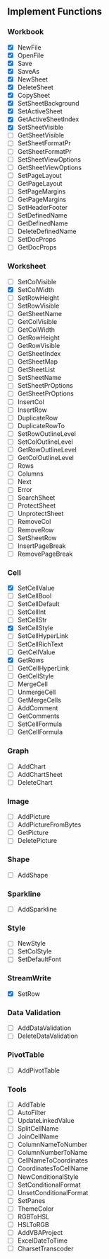 ## Implement Functions
### Workbook
- [x] NewFile
- [x] OpenFile
- [x] Save
- [x] SaveAs
- [x] NewSheet
- [x] DeleteSheet
- [x] CopySheet
- [x] SetSheetBackground
- [x] SetActiveSheet
- [x] GetActiveSheetIndex
- [x] SetSheetVisible
- [ ] GetSheetVisible
- [ ] SetSheetFormatPr
- [ ] GetSheetFormatPr
- [ ] SetSheetViewOptions
- [ ] GetSheetViewOptions
- [ ] SetPageLayout
- [ ] GetPageLayout
- [ ] SetPageMargins
- [ ] GetPageMargins
- [ ] SetHeaderFooter
- [ ] SetDefinedName
- [ ] GetDefinedName
- [ ] DeleteDefinedName
- [ ] SetDocProps
- [ ] GetDocProps

### Worksheet
- [ ] SetColVisible
- [x] SetColWidth
- [ ] SetRowHeight
- [ ] SetRowVisible
- [ ] GetSheetName
- [ ] GetColVisible
- [ ] GetColWidth
- [ ] GetRowHeight
- [ ] GetRowVisible
- [ ] GetSheetIndex
- [ ] GetSheetMap
- [ ] GetSheetList
- [ ] SetSheetName
- [ ] SetSheetPrOptions
- [ ] GetSheetPrOptions
- [ ] InsertCol
- [ ] InsertRow
- [ ] DuplicateRow
- [ ] DuplicateRowTo
- [ ] SetRowOutlineLevel
- [ ] SetColOutlineLevel
- [ ] GetRowOutlineLevel
- [ ] GetColOutlineLevel
- [ ] Rows
- [ ] Columns
- [ ] Next
- [ ] Error
- [ ] SearchSheet
- [ ] ProtectSheet
- [ ] UnprotectSheet
- [ ] RemoveCol
- [ ] RemoveRow
- [ ] SetSheetRow
- [ ] InsertPageBreak
- [ ] RemovePageBreak

### Cell
- [x] SetCellValue
- [ ] SetCellBool
- [ ] SetCellDefault
- [ ] SetCellInt
- [ ] SetCellStr
- [x] SetCellStyle
- [ ] SetCellHyperLink
- [ ] SetCellRichText
- [ ] GetCellValue
- [x] GetRows
- [ ] GetCellHyperLink
- [ ] GetCellStyle
- [ ] MergeCell
- [ ] UnmergeCell
- [ ] GetMergeCells
- [ ] AddComment
- [ ] GetComments
- [ ] SetCellFormula
- [ ] GetCellFormula

### Graph
- [ ] AddChart
- [ ] AddChartSheet
- [ ] DeleteChart

### Image
- [ ] AddPicture
- [ ] AddPictureFromBytes
- [ ] GetPicture
- [ ] DeletePicture

### Shape
- [ ] AddShape

### Sparkline
- [ ] AddSparkline

### Style
- [ ] NewStyle
- [ ] SetColStyle
- [ ] SetDefaultFont

### StreamWrite
- [x] SetRow

### Data Validation
- [ ] AddDataValidation
- [ ] DeleteDataValidation

### PivotTable
- [ ] AddPivotTable

### Tools
- [ ] AddTable
- [ ] AutoFilter
- [ ] UpdateLinkedValue
- [ ] SplitCellName
- [ ] JoinCellName
- [ ] ColumnNameToNumber
- [ ] ColumnNumberToName
- [ ] CellNameToCoordinates
- [ ] CoordinatesToCellName
- [ ] NewConditionalStyle
- [ ] SetConditionalFormat
- [ ] UnsetConditionalFormat
- [ ] SetPanes
- [ ] ThemeColor
- [ ] RGBToHSL
- [ ] HSLToRGB
- [ ] AddVBAProject
- [ ] ExcelDateToTime
- [ ] CharsetTranscoder
